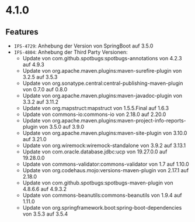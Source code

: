 # 4.1.0
## Features
- `IFS-4729`: Anhebung der Version von SpringBoot auf 3.5.0
- `IFS-4804`: Anhebung der Third Party Versionen:
    * Update von com.github.spotbugs:spotbugs-annotations von 4.2.3 auf 4.9.3
    * Update von org.apache.maven.plugins:maven-surefire-plugin von 3.2.5 auf 3.5.3
    * Update von org.sonatype.central:central-publishing-maven-plugin von 0.7.0 auf 0.8.0
    * Update von org.apache.maven.plugins:maven-javadoc-plugin von 3.3.2 auf 3.11.2
    * Update von org.mapstruct:mapstruct von 1.5.5.Final auf 1.6.3
    * Update von commons-io:commons-io von 2.18.0 auf 2.20.0
    * Update von org.apache.maven.plugins:maven-project-info-reports-plugin von 3.5.0 auf 3.9.0
    * Update von org.apache.maven.plugins:maven-site-plugin von 3.10.0 auf 3.21.0
    * Update von org.wiremock:wiremock-standalone von 3.9.2 auf 3.13.1
    * Update von com.oracle.database.jdbc:ucp von 19.27.0.0 auf 19.28.0.0
    * Update von commons-validator:commons-validator von 1.7 auf 1.10.0
    * Update von org.codehaus.mojo:versions-maven-plugin von 2.17.1 auf 2.18.0
    * Update von com.github.spotbugs:spotbugs-maven-plugin von 4.8.6.6 auf 4.9.3.2
    * Update von commons-beanutils:commons-beanutils von 1.9.4 auf 1.11.0
    * Update von org.springframework.boot:spring-boot-dependencies von 3.5.3 auf 3.5.4
